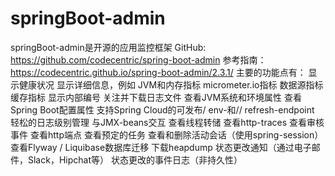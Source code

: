 # springBoot-admin
springBoot-admin是开源的应用监控框架
GitHub: https://github.com/codecentric/spring-boot-admin
参考指南：https://codecentric.github.io/spring-boot-admin/2.3.1/
主要的功能点有：
显示健康状况
显示详细信息，例如
JVM和内存指标
micrometer.io指标
数据源指标
缓存指标
显示内部编号
关注并下载日志文件
查看JVM系统和环境属性
查看Spring Boot配置属性
支持Spring Cloud的可发布/ env-和// refresh-endpoint
轻松的日志级别管理
与JMX-beans交互
查看线程转储
查看http-traces
查看审核事件
查看http端点
查看预定的任务
查看和删除活动会话（使用spring-session）
查看Flyway / Liquibase数据库迁移
下载heapdump
状态更改通知（通过电子邮件，Slack，Hipchat等）
状态更改的事件日志（非持久性）
